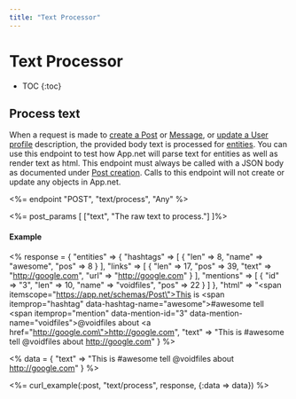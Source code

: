 ```yaml
---
title: "Text Processor"
---
```


# Text Processor

* TOC
{:toc}

## Process text

When a request is made to [create a Post](/reference/resources/post/lifecycle/#create-a-post) or [Message](/reference/resources/message/lifecycle/#create-a-message), or [update a User profile](/reference/resources/user/profile/#update-a-user) description, the provided body text is processed for [entities](/reference/meta/entities). You can use this endpoint to test how App.net will parse text for entities as well as render text as html. This endpoint must always be called with a JSON body as documented under [Post creation](/reference/resources/post/lifecycle/#create-a-post). Calls to this endpoint will not create or update any objects in App.net.

<%= endpoint "POST", "text/process", "Any" %>

<%= post_params [
    ["text", "The raw text to process."]
]%>

#### Example

<% response = {
    "entities" => {
        "hashtags" => [
            {
                "len" => 8,
                "name" => "awesome",
                "pos" => 8
            }
        ],
        "links" => [
            {
                "len" => 17,
                "pos" => 39,
                "text" => "http://google.com",
                "url" => "http://google.com"
            }
        ],
        "mentions" => [
            {
                "id" => "3",
                "len" => 10,
                "name" => "voidfiles",
                "pos" => 22
            }
        ]
    },
    "html" => "<span itemscope=\"https://app.net/schemas/Post\">This is <span itemprop=\"hashtag\" data-hashtag-name=\"awesome\">#awesome</span> tell <span itemprop=\"mention\" data-mention-id=\"3\" data-mention-name=\"voidfiles\">@voidfiles</span> about <a href=\"http://google.com\">http://google.com</a></span>",
    "text" => "This is #awesome tell @voidfiles about http://google.com"
} %>

<% data = {
    "text" => "This is #awesome tell @voidfiles about http://google.com"
} %>

<%= curl_example(:post, "text/process", response, {:data => data}) %>
